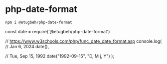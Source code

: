 # php-date-format

`npm i @etugbeh/php-date-format`

const date = require('@etugbeh/php-date-format')

// https://www.w3schools.com/php/func_date_date_format.asp
console.log(
  // Jan 6, 2024 
  date(),  
  
  // Tue, Sep 15, 1992
  date("1992-09-15", "D, M j, Y")
);

 
 